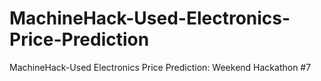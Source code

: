 # MachineHack-Used-Electronics-Price-Prediction
MachineHack-Used Electronics Price Prediction: Weekend Hackathon #7 
